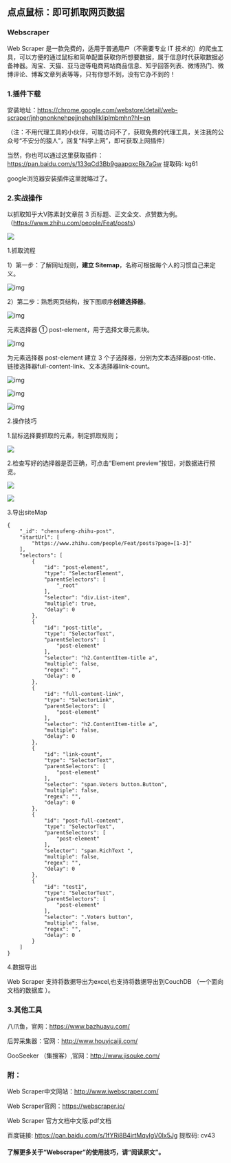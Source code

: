 ## 点点鼠标：即可抓取网页数据

### Webscraper

Web Scraper 是一款免费的，适用于普通用户（不需要专业 IT 技术的）的爬虫工具，可以方便的通过鼠标和简单配置获取你所想要数据，属于信息时代获取数据必备神器。淘宝、天猫、亚马逊等电商网站商品信息、知乎回答列表、微博热门、微博评论、博客文章列表等等，只有你想不到，没有它办不到的！ 

### 1.插件下载

安装地址：https://chrome.google.com/webstore/detail/web-scraper/jnhgnonknehpejjnehehllkliplmbmhn?hl=en

（注：不用代理工具的小伙伴，可能访问不了，获取免费的代理工具，关注我的公众号“不安分的猿人”，回复“科学上网”，即可获取上网插件）

当然，你也可以通过这里获取插件：<https://pan.baidu.com/s/133qCd3Bb9gaapqxcRk7aGw> 提取码: kg61  

google浏览器安装插件这里就略过了。

### 2.实战操作

以抓取知乎大V陈素封文章前 3 页标题、正文全文、点赞数为例。（<https://www.zhihu.com/people/Feat/posts>） 

![](https://img-blog.csdnimg.cn/20190515081021725.png)

1.抓取流程

1）第一步：了解网址规则，**建立 Sitemap**，名称可根据每个人的习惯自己来定义。

 ![img](https://img-blog.csdnimg.cn/20190515081328411.png)![点击并拖拽以移动](data:image/gif;base64,R0lGODlhAQABAPABAP///wAAACH5BAEKAAAALAAAAAABAAEAAAICRAEAOw==)

2）第二步：熟悉网页结构，按下图顺序**创建选择器**。

![img](https://img-blog.csdnimg.cn/20190515081153348.png)![点击并拖拽以移动](data:image/gif;base64,R0lGODlhAQABAPABAP///wAAACH5BAEKAAAALAAAAAABAAEAAAICRAEAOw==)

元素选择器 ① post-element，用于选择文章元素块。

![img](https://img-blog.csdnimg.cn/20190515081926403.png)![点击并拖拽以移动](data:image/gif;base64,R0lGODlhAQABAPABAP///wAAACH5BAEKAAAALAAAAAABAAEAAAICRAEAOw==)

为元素选择器 post-element 建立 3 个子选择器，分别为文本选择器post-title、链接选择器full-content-link、文本选择器link-count。

![img](https://img-blog.csdnimg.cn/2019051508154415.png)

![img](https://img-blog.csdnimg.cn/20190515081623275.png)![点击并拖拽以移动](data:image/gif;base64,R0lGODlhAQABAPABAP///wAAACH5BAEKAAAALAAAAAABAAEAAAICRAEAOw==)

![img](https://img-blog.csdnimg.cn/20190515081650177.png)

 2.操作技巧

  1.鼠标选择要抓取的元素，制定抓取规则；

![](https://ae01.alicdn.com/kf/HTB17wjjboKF3KVjSZFE760ExFXa3.png)

  2.检查写好的选择器是否正确，可点击“Element preview”按钮，对数据进行预览。

![](https://img1.yantuz.cn/upload/2019/06/5cf3ba03504c6.png)

![](https://img1.yantuz.cn/upload/2019/06/5cf3ba0383121.png)

3.导出siteMap

```
{
    "_id": "chensufeng-zhihu-post", 
    "startUrl": [
        "https://www.zhihu.com/people/Feat/posts?page=[1-3]"
    ], 
    "selectors": [
        {
            "id": "post-element", 
            "type": "SelectorElement", 
            "parentSelectors": [
                "_root"
            ], 
            "selector": "div.List-item", 
            "multiple": true, 
            "delay": 0
        }, 
        {
            "id": "post-title", 
            "type": "SelectorText", 
            "parentSelectors": [
                "post-element"
            ], 
            "selector": "h2.ContentItem-title a", 
            "multiple": false, 
            "regex": "", 
            "delay": 0
        }, 
        {
            "id": "full-content-link", 
            "type": "SelectorLink", 
            "parentSelectors": [
                "post-element"
            ], 
            "selector": "h2.ContentItem-title a", 
            "multiple": false, 
            "delay": 0
        }, 
        {
            "id": "link-count", 
            "type": "SelectorText", 
            "parentSelectors": [
                "post-element"
            ], 
            "selector": "span.Voters button.Button", 
            "multiple": false, 
            "regex": "", 
            "delay": 0
        }, 
        {
            "id": "post-full-content", 
            "type": "SelectorText", 
            "parentSelectors": [
                "post-element"
            ], 
            "selector": "span.RichText ", 
            "multiple": false, 
            "regex": "", 
            "delay": 0
        }, 
        {
            "id": "test1", 
            "type": "SelectorText", 
            "parentSelectors": [
                "post-element"
            ], 
            "selector": ".Voters button", 
            "multiple": false, 
            "regex": "", 
            "delay": 0
        }
    ]
}
```

4.数据导出

Web Scraper 支持将数据导出为excel,也支持将数据导出到CouchDB （一个面向文档的数据库 ）。



### 3.其他工具

八爪鱼，官网：https://www.bazhuayu.com/

后羿采集器：官网：http://www.houyicaiji.com/

GooSeeker （集搜客）,官网：http://www.jisouke.com/



### 附：

Web Scraper中文网站：http://www.iwebscraper.com/

Web Scraper官网：https://webscraper.io/

Web Scraper 官方文档中文版.pdf文档

百度链接: https://pan.baidu.com/s/1fYRi8B4irtMqvlgV0Ix5Jg 提取码: cv43 

#### 了解更多关于“Webscraper”的使用技巧，请“阅读原文”。